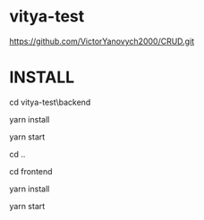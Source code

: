 # vitya-test
https://github.com/VictorYanovych2000/CRUD.git

# INSTALL
cd vitya-test\backend 

yarn install

yarn start

cd ..

cd frontend

yarn install

yarn start
